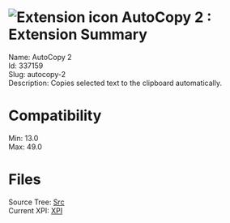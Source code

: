 # ![Extension icon](https://addons.thunderbird.net/user-media/addon_icons/337/337159-64.png?modified=1461849616) AutoCopy 2 : Extension Summary

Name: AutoCopy 2  
Id: 337159  
Slug: autocopy-2  
Description: Copies selected text to the clipboard automatically.
  

# Compatibility
Min: 13.0  
Max: 49.0  

# Files

Source Tree: [Src](C:/Dev/Thunderbird/ThunderKdB/xall/xOther/337159-autocopy-2/src)  
Current XPI: [XPI](C:/Dev/Thunderbird/ThunderKdB/xall/xOther/337159-autocopy-2/xpi)  



